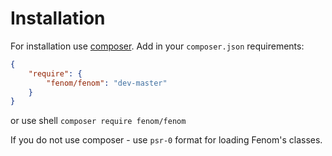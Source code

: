 Installation
============

For installation use [composer](http://getcomposer.org). Add in your `composer.json` requirements:
```json
{
    "require": {
        "fenom/fenom": "dev-master"
    }
}
```
or use shell
`composer require fenom/fenom`

If you do not use composer - use `psr-0` format for loading Fenom's classes.

